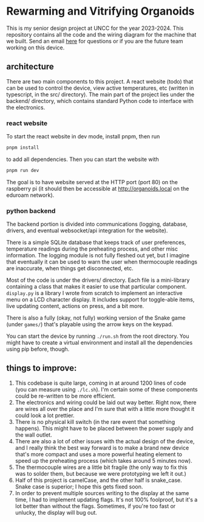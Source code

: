 # Rewarming and Vitrifying Organoids

This is my senior design project at UNCC for the year 2023-2024. This repository contains all the code and the wiring diagram for the machine that we built. Send an email [here](mailto:awarudka@uncc.edu) for questions or if you are the future team working on this device. 

## architecture
There are two main components to this project. A react website (todo) that can be used to control the device, view active temperatures, etc (written in typescript, in the src/ directory). The main part of the project lies under the backend/ directory, which contains standard Python code to interface with the electronics. 

### react website
To start the react website in dev mode, install pnpm, then run
```bash
pnpm install
```
to add all dependencies. Then you can start the website with 
```bash
pnpm run dev
```

The goal is to have website served at the HTTP port (port 80) on the raspberry pi (it should then be accessible at http://organoids.local on the eduroam network).


### python backend
The backend portion is divided into communications (logging, database, drivers, and eventual websocket/api integration for the website). 

There is a simple SQLite database that keeps track of user preferences, temperature readings during the preheating process, and other misc information. The logging module is not fully fleshed out yet, but I imagine that eventually it can be used to warn the user when thermocouple readings are inaccurate, when things get disconnected, etc. 

Most of the code is under the drivers/ directory. Each file is a mini-library containing a class that makes it easier to use that particular component. ```display.py``` is a library I wrote from scratch to implement an interactive menu on a LCD character display. It includes support for toggle-able items, live updating content, actions on press, and a bit more. 

There is also a fully (okay, not fully) working version of the Snake game (under ```games/```) that's playable using the arrow keys on the keypad. 

You can start the device by running ```./run.sh``` from the root directory. You might have to create a virtual environment and install all the dependencies using pip before, though.


## things to improve:

1. This codebase is quite large, coming in at around 1200 lines of code (you can measure using ```./lc.sh```). I'm certain some of these components could be re-written to be more efficient. 
2. The electronics and wiring could be laid out way better. Right now, there are wires all over the place and I'm sure that with a little more thought it could look a lot prettier. 
3. There is no physical kill switch (in the rare event that something happens). This might have to be placed between the power supply and the wall outlet.
4. There are also a lot of other issues with the actual design of the device, and I really think the best way forward is to make a brand new device that's more compact and uses a more powerful heating element to speed up the preheating process (which takes around 5 minutes now).
5. The thermocouple wires are a little bit fragile (the only way to fix this was to solder them, but because we were prototyping we left it out.)
6. Half of this project is camelCase, and the other half is snake_case. Snake case is superior; I hope this gets fixed soon. 
7. In order to prevent multiple sources writing to the display at the same time, I had to implement updating flags. It's not 100% foolproof, but it's a lot better than without the flags. Sometimes, if you're too fast or unlucky, the display will bug out. 